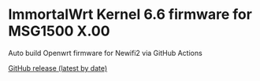 # ImmortalWrt Kernel 6.6 firmware for MSG1500 X.00

Auto build Openwrt firmware for Newifi2 via GitHub Actions

[GitHub release (latest by date)](https://github.com/tongduychuong/Immortalwrt_Newifi2/releases/latest)
